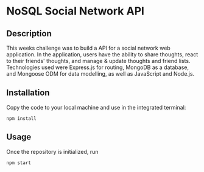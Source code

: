 # NoSQL Social Network API

## Description
This weeks challenge was to build a API for a social network web application. In the application, users have the ability to share thoughts, react to their friends' thoughts, and manage & update thoughts and friend lists. Technologies used were Express.js for routing, MongoDB as a database, and Mongoose ODM for data modelling, as well as JavaScript and Node.js. 

## Installation
Copy the code to your local machine and use in the integrated terminal:

`npm install` 

## Usage
Once the repository is initialized, run

`npm start`

